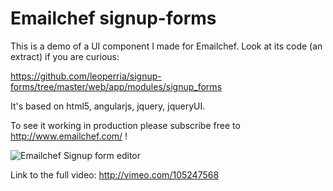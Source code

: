 Emailchef signup-forms
======================

This is a demo of a UI component I made for Emailchef. Look at its code (an extract) if you are curious:

https://github.com/leoperria/signup-forms/tree/master/web/app/modules/signup_forms

It's based on html5, angularjs, jquery, jqueryUI.

To see it working in production please subscribe free to http://www.emailchef.com/ !

![Emailchef Signup form editor](https://media.giphy.com/media/Lv0pMqzGCcl8Y/giphy.gif)

Link to the full video: http://vimeo.com/105247568

